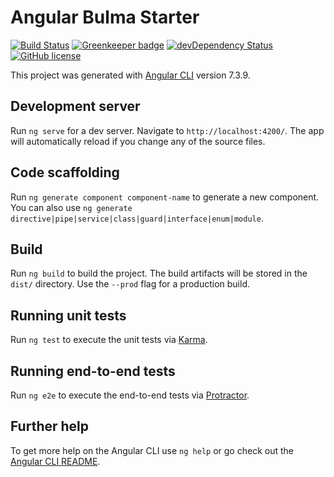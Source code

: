# Angular Bulma Starter

[![Build Status](https://travis-ci.org/teddest/angular-bulma-starter.svg?branch=master)](https://travis-ci.org/teddest/angular-bulma-starter)
[![Greenkeeper badge](https://badges.greenkeeper.io/teddest/angular-bulma-starter.svg)](https://greenkeeper.io/)
[![devDependency Status](https://david-dm.org/teddest/angular-bulma-starter.svg?branch=master)](https://david-dm.org/teddest/angular-bulma-starter#info=devDependencies)
[![GitHub license](https://img.shields.io/badge/license-MIT-blue.svg)](https://github.com/teddest/angular-bulma-starter/blob/master/LICENSE)


This project was generated with [Angular CLI](https://github.com/angular/angular-cli) version 7.3.9.

## Development server

Run `ng serve` for a dev server. Navigate to `http://localhost:4200/`. The app will automatically reload if you change any of the source files.

## Code scaffolding

Run `ng generate component component-name` to generate a new component. You can also use `ng generate directive|pipe|service|class|guard|interface|enum|module`.

## Build

Run `ng build` to build the project. The build artifacts will be stored in the `dist/` directory. Use the `--prod` flag for a production build.

## Running unit tests

Run `ng test` to execute the unit tests via [Karma](https://karma-runner.github.io).

## Running end-to-end tests

Run `ng e2e` to execute the end-to-end tests via [Protractor](http://www.protractortest.org/).

## Further help

To get more help on the Angular CLI use `ng help` or go check out the [Angular CLI README](https://github.com/angular/angular-cli/blob/master/README.md).
